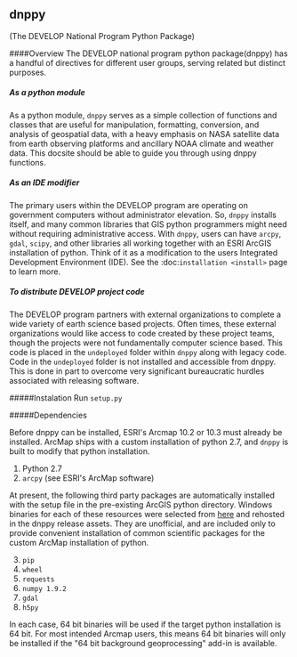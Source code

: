 ﻿## dnppy 
(The DEVELOP National Program Python Package)

####Overview
The DEVELOP national program python package(dnppy) has a handful of directives for different user groups, serving related but distinct purposes.

##### As a python module

As a python module, ``dnppy`` serves as a simple collection of functions and classes that are useful for manipulation, formatting, conversion, and analysis of geospatial data, with a heavy emphasis on NASA satellite data from earth observing platforms and ancillary NOAA climate and weather data. This docsite should be able to guide you through using dnppy functions.


##### As an IDE modifier

The primary users within the DEVELOP program are operating on government computers without administrator elevation. So, ``dnppy`` installs itself, and many common libraries that GIS python programmers might need without requiring administrative access. With ``dnppy``, users can have ``arcpy``, ``gdal``, ``scipy``, and other libraries all working together with an ESRI ArcGIS installation of python. Think of it as a modification to the users Integrated Development Environment (IDE). See the :doc:`installation <install>` page to learn more.


##### To distribute DEVELOP project code

The DEVELOP program partners with external organizations to complete a wide variety of earth science based projects. Often times, these external organizations would like access to code created by these project teams, though the projects were not fundamentally computer science based. This code is placed in the ``undeployed`` folder within ``dnppy`` along with legacy code. Code in the ``undeployed`` folder is not installed and accessible from dnppy. This is done in part to overcome very significant bureaucratic hurdles associated with releasing software.

#####Instalation
Run `setup.py` 

#####Dependencies

Before dnppy can be installed, ESRI's Arcmap 10.2 or 10.3 must already be installed. ArcMap ships with a custom installation of python 2.7, and `dnppy` is built to modify that python installation.

1. Python 2.7
2. `arcpy`  (see ESRI's ArcMap software)

At present, the following third party packages are automatically installed with the setup file in the pre-existing ArcGIS python directory. Windows binaries for each of these resources were selected from [here](http://www.lfd.uci.edu/~gohlke/pythonlibs) and rehosted in the dnppy release assets. They are unofficial,  and are included only to provide convenient installation of common scientific packages for the custom ArcMap installation of python.

3. `pip`
4. `wheel`
5. `requests`
6. `numpy 1.9.2`
7. `gdal`
8. `h5py`

In each case, 64 bit binaries will be used if the target python installation is 64 bit. For most intended Arcmap users, this means 64 bit binaries will only be installed if the "64 bit background geoprocessing" add-in is available.
